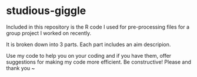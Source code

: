 # studious-giggle
Included in this repository is the R code I used for pre-processing files for a group project I worked on recently.

It is broken down into 3 parts.
Each part includes an aim descripion.

Use my code to help you on your coding and if you have them, offer suggestions for making my code more efficient.
Be constructive! 
Please and thank you ~

